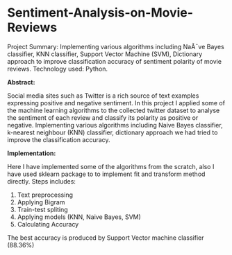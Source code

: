 # Sentiment-Analysis-on-Movie-Reviews
 
Project Summary: Implementing various algorithms including NaÃ¯ve Bayes classifier, KNN classifier, Support Vector Machine (SVM), Dictionary approach to improve classification accuracy of sentiment polarity of movie reviews.
Technology used: Python.

**Abstract:**

Social media sites such as Twitter is a rich source of text examples expressing positive and negative sentiment. In this project I applied some of the machine learning algorithms to the collected twitter dataset to analyse the sentiment of each review and classify its polarity as positive or negative. Implementing various algorithms including Naive Bayes classifier, k-nearest neighbour (KNN) classifier, dictionary approach we had tried to improve the classification accuracy.

**Implementation:**

Here I have implemented some of the algorithms from the scratch, also I have used sklearn package to to implement fit and transform method directly. Steps includes:

1. Text preprocessing
2. Applying Bigram
3. Train-test spliting
4. Applying models (KNN, Naive Bayes, SVM)
5. Calculating Accuracy

The best accuracy is produced by Support Vector machine classifier (88.36%)
